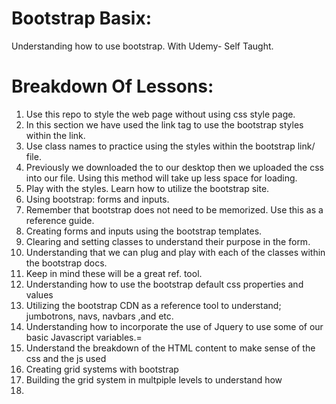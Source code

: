 # Bootstrap Basix: 
Understanding how to use bootstrap. With Udemy- Self Taught.

# Breakdown Of Lessons:
1. Use this repo to style the web page without using css style page.
2. In this section we have used the link tag to use the bootstrap styles within the link.
3. Use class names to practice using the styles within the bootstrap link/ file.
4. Previously we downloaded the to our desktop then we uploaded the css into our file. Using this method will take up less space for loading.
5. Play with the styles. Learn how to utilize the bootstrap site.
6. Using bootstrap: forms and inputs.
7. Remember that bootstrap does not need to be memorized. Use this as a reference guide.
8. Creating forms and inputs using the bootstrap templates.
9. Clearing and setting classes to understand their purpose in the form.
10. Understanding that we can plug and play with each of the classes within the bootstrap docs.
11. Keep in mind these will be a great ref. tool.
12. Understanding how to use the bootstrap default css properties and values
13. Utilizing the bootstrap CDN as a reference tool to understand; jumbotrons, navs, navbars ,and etc.
14. Understanding how to incorporate the use of Jquery to use some of our basic Javascript variables.=
15. Understand the breakdown of the HTML content to make sense of the css and the js used
16. Creating grid systems with bootstrap
17. Building the grid system in multpiple levels to understand how
18. 